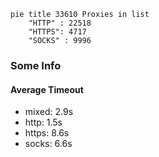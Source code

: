 
```mermaid
pie title 33610 Proxies in list
    "HTTP" : 22518
    "HTTPS": 4717
    "SOCKS" : 9996
```

### Some Info
#### Average Timeout

- mixed: 2.9s
- http: 1.5s
- https: 8.6s
- socks: 6.6s